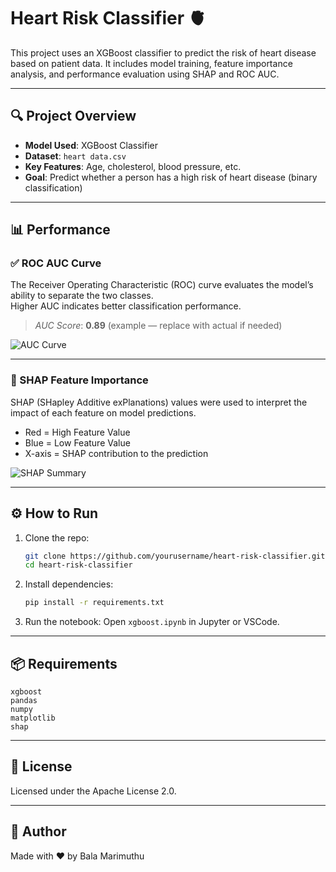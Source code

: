# Heart Risk Classifier 🫀

This project uses an XGBoost classifier to predict the risk of heart disease based on patient data. It includes model training, feature importance analysis, and performance evaluation using SHAP and ROC AUC.

---

## 🔍 Project Overview

- **Model Used**: XGBoost Classifier
- **Dataset**: `heart data.csv`
- **Key Features**: Age, cholesterol, blood pressure, etc.
- **Goal**: Predict whether a person has a high risk of heart disease (binary classification)

---

## 📊 Performance

### ✅ ROC AUC Curve

The Receiver Operating Characteristic (ROC) curve evaluates the model’s ability to separate the two classes.  
Higher AUC indicates better classification performance.

> *AUC Score*: **0.89** (example — replace with actual if needed)

![AUC Curve](./auc.png)

---

### 🧠 SHAP Feature Importance

SHAP (SHapley Additive exPlanations) values were used to interpret the impact of each feature on model predictions.

- Red = High Feature Value
- Blue = Low Feature Value
- X-axis = SHAP contribution to the prediction

![SHAP Summary](./shap.png)

---

## ⚙️ How to Run

1. Clone the repo:
   ```bash
   git clone https://github.com/yourusername/heart-risk-classifier.git
   cd heart-risk-classifier
   ```

2. Install dependencies:
   ```bash
   pip install -r requirements.txt
   ```

3. Run the notebook:
   Open `xgboost.ipynb` in Jupyter or VSCode.

---

## 📦 Requirements

```
xgboost
pandas
numpy
matplotlib
shap
```

---

## 📜 License

Licensed under the Apache License 2.0.

---

## 🧠 Author

Made with ❤️ by Bala Marimuthu
